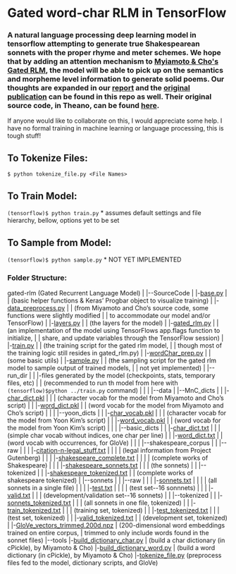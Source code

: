 # Gated word-char RLM in TensorFlow

### A natural language processing deep learning model in tensorflow attempting to generate true Shakespearean sonnets with the proper rhyme and meter schemes. We hope that by adding an attention mechanism to [Myiamoto & Cho's Gated RLM](https://arxiv.org/abs/1606.01700), the model will be able to pick up on the semantics and morpheme level information to generate solid poems. Our thoughts are expanded in our [report](docs/Andromeda_Capstone_Report.pdf) and the [original publication](Gated_Word-Character_Recurrent_Language_Model.pdf) can be found in this repo as well. Their original source code, in Theano, can be found [here](https://github.com/nyu-dl/gated_word_char_rlm).

If anyone would like to collaborate on this, I would appreciate some help. I have no formal training in machine learning or language processing, this is tough stuff!

## To Tokenize Files:
```$ python tokenize_file.py <File Names>```

## To Train Model:
```(tensorflow)$ python train.py```
     * assumes default settings and file hierarchy, bellow, options yet to be set

## To Sample from Model:
```(tensorflow)$ python sample.py```
     * NOT YET IMPLEMENTED

### Folder Structure:
gated-rlm  (Gated Recurrent Language Model)
|
|--SourceCode
|    |-[base.py](docs/SourceCode/base.py)
|    |      (basic helper functions & Keras’ Progbar object to visualize training)
|    |-[data_preprocess.py](docs/SourceCode/data_preprocess.py)
|    |      (from Miyamoto and Cho’s source code, some functions were slightly modified
|    |       to accommodate our model and/or TensorFlow)
|    |-[layers.py](docs/SourceCode/layers.py)
|    |      (the layers for the model)
|    |-[gated_rlm.py](docs/SourceCode/gated_rlm.py)
|    |      (an implementation of the model using TensorFlows app.flags function to initialize,
|    |       share, and update variables through the TensorFlow session)
|    |-[train.py](docs/SourceCode/train.py)
|    |      (the training script for the gated rlm model,
|    |       though most of the training logic still resides in gated_rlm.py)
|    |-[wordChar_prep.py](docs/SourceCode/wordChar_prep.py)
|    |      (some basic utils)
|    |-[sample.py](docs/SourceCode/sample.py)
|    |      (the sampling script for the gated rlm model to sample output of trained models,
|    |       not yet implemented)
|    |--run_dir
|    |   |-files generated by the model (checkpoints, stats, temporary files, etc)
|    |      (recommended to run th model from here with ```(tensorflow)$python ../train.py``` command)
|    |
|    |--data
|        |--MnC_dicts
|        |   |-[char_dict.pkl](docs/SourceCode/data/MnC_dicts/char_dict.pkl)
|        |   |      (character vocab for the model from Miyamoto and Cho’s script)
|        |   |-[word_dict.pkl](docs/SourceCode/data/MnC_dicts/word_dict.pkl)
|        |          (word vocab for the model from Miyamoto and Cho’s script)
|        |
|        |--yoon_dicts
|        |   |-[char_vocab.pkl](docs/SourceCode/data/yoon_dicts/char_vocab.pkl)
|        |   |      (character vocab for the model from Yoon Kim’s script)
|        |   |-[word_vocab.pkl](docs/SourceCode/data/yoon_dicts/word_vocab.pkl)
|        |          (word vocab for the model from Yoon Kim’s script)
|        |
|        |--basic_dicts
|        |   |-[char_dict.txt](docs/SourceCode/data/basic_dicts/char_dict.txt)
|        |   |      (simple char vocab without indices, one char per line)
|        |   |-[word_dict.txt](docs/SourceCode/data/basic_dicts/word_dict.txt)
|        |          (word vocab with occurrences, for GloVe)
|        |
|        |--shakespeare_corpus
|        |   |--raw
|        |   |   |-[citation-n-legal_stuff.txt](docs/SourceCode/data/shakespeare_corpus/raw/citation-n-legal_stuff.txt)
|        |   |   |      (legal information from Project Gutenberg)
|        |   |   |-[shakespeare_complete.txt](docs/SourceCode/data/shakespeare_corpus/raw/shakespeare_complete.txt)
|        |   |   |      (complete works of Shakespeare)
|        |   |   |-[shakespeare_sonnets.txt](docs/SourceCode/data/shakespeare_corpus/raw/shakespeare_sonnets.txt)
|        |   |          (the sonnets)
|        |   |--tokenized
|        |       |-[shakespeare_tokenized.txt](docs/SourceCode/data/shakespeare_corpus/tokenized/shakespeare_tokenized.txt)
|        |              (complete works of shakespeare tokenized)
|        |--sonnets
|        |   |--raw
|        |   |   |-[sonnets.txt](docs/SourceCode/data/sonnets/raw/sonnets.txt)
|        |   |   |      (all sonnets in a single file)
|        |   |   |-[test.txt](docs/SourceCode/data/sonnets/raw/test.txt)
|        |   |   |      (test set--16 sonnnets)
|        |   |   |-[valid.txt](docs/SourceCode/data/sonnets/raw/valid.txt)
|        |   |          (development/validation set--16 sonnets)
|        |   |--tokenized
|        |       |-[sonnets_tokenized.txt](docs/SourceCode/data/sonnets/tokenized/sonnets_tokenized.txt)
|        |       |      (all sonnets in one file, tokenized)
|        |       |-[train_tokenized.txt](docs/SourceCode/data/sonnets/tokenized/train_tokenized.txt)
|        |       |      (training set, tokenized)
|        |       |-[test_tokenized.txt](docs/SourceCode/data/sonnets/tokenized/test_tokenized.txt)
|        |       |      (test set, tokenized)
|        |       |-[valid_tokenized.txt](docs/SourceCode/data/sonnets/tokenized/valid_tokenized.txt)
|        |              (development set, tokenized)
|        |-[GloVe_vectors_trimmed.200d.npz](docs/SourceCode/data/GloVe_vectors_trimmed.200d.npz)
|               (200-dimensional word embeddings trained on entire corpus,
|                trimmed to only include words found in the sonnet files)
|--tools
    |-[build_dictionary_char.py](docs/tools/build_dictionary_char.py)
    |      (build a char dictionary (in cPickle), by Miyamoto & Cho)
    |-[build_dictionary_word.py](docs/tools/build_dictionary_word.py)
    |      (build a word dictionary (in cPickle), by Miyamoto & Cho)
    |-[tokenize_file.py](docs/tools/tokenize_file.py)
           (preprocess files fed to the model, dictionary scripts, and GloVe)

~~~~~~~~~~~~~~~~~~~~~~~~~~~~~~~~~~~~~~~~~~~~~~~~~~~~~~~~~~~~~~~~~~~~~~~~~~~~~~~~~~~~~~

